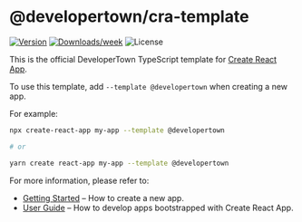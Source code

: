 # @developertown/cra-template

[![Version](https://img.shields.io/npm/v/@developertown/cra-template.svg)](https://npmjs.org/package/@developertown/cra-template)
[![Downloads/week](https://img.shields.io/npm/dw/@developertown/cra-template.svg)](https://npmjs.org/package/@developertown/cra-template)
![License](https://img.shields.io/npm/l/@developertown/cra-template)

This is the official DeveloperTown TypeScript template for [Create React App](https://github.com/facebook/create-react-app).

To use this template, add `--template @developertown` when creating a new app.

For example:

```sh
npx create-react-app my-app --template @developertown

# or

yarn create react-app my-app --template @developertown
```

For more information, please refer to:

- [Getting Started](https://create-react-app.dev/docs/getting-started) – How to create a new app.
- [User Guide](https://create-react-app.dev) – How to develop apps bootstrapped with Create React App.

